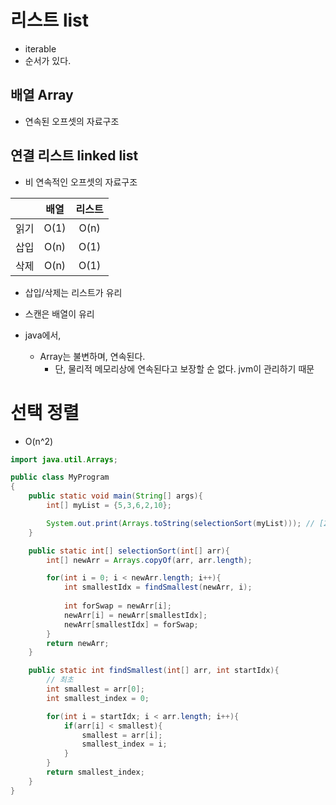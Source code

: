 # 리스트 list
- iterable
- 순서가 있다.

## 배열 Array
- 연속된 오프셋의 자료구조


## 연결 리스트 linked list
- 비 연속적인 오프셋의 자료구조


||배열|리스트|
|:---|:---:|:---:|
|읽기|O(1)|O(n)|
|삽입|O(n)|O(1)|
|삭제|O(n)|O(1)|

- 삽입/삭제는 리스트가 유리
- 스캔은 배열이 유리

- java에서, 
    - Array는 불변하며, 연속된다. 
        - 단, 물리적 메모리상에 연속된다고 보장할 순 없다. jvm이 관리하기 때문

# 선택 정렬
- O(n^2)

```java
import java.util.Arrays;

public class MyProgram
{
    public static void main(String[] args){
		int[] myList = {5,3,6,2,10};

		System.out.print(Arrays.toString(selectionSort(myList))); // [2,3,5,6,10]
	}

    public static int[] selectionSort(int[] arr){
        int[] newArr = Arrays.copyOf(arr, arr.length);

        for(int i = 0; i < newArr.length; i++){
            int smallestIdx = findSmallest(newArr, i);
            
            int forSwap = newArr[i];
            newArr[i] = newArr[smallestIdx];
            newArr[smallestIdx] = forSwap;
        }
        return newArr;
    }

    public static int findSmallest(int[] arr, int startIdx){
        // 최초
        int smallest = arr[0];
        int smallest_index = 0;

        for(int i = startIdx; i < arr.length; i++){
            if(arr[i] < smallest){
                smallest = arr[i];
                smallest_index = i;
            }
        }
        return smallest_index;
    }
}
```


